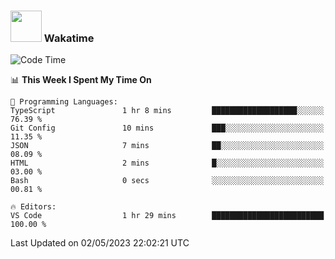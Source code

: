 ### <img src="https://media.giphy.com/media/VgCDAzcKvsR6OM0uWg/giphy.gif" width="50"> Wakatime

  <!--START_SECTION:waka-->
![Code Time](http://img.shields.io/badge/Code%20Time-1%2C384%20hrs%2014%20mins-blue)

📊 **This Week I Spent My Time On** 

```text
💬 Programming Languages: 
TypeScript               1 hr 8 mins         ███████████████████░░░░░░   76.39 % 
Git Config               10 mins             ███░░░░░░░░░░░░░░░░░░░░░░   11.35 % 
JSON                     7 mins              ██░░░░░░░░░░░░░░░░░░░░░░░   08.09 % 
HTML                     2 mins              █░░░░░░░░░░░░░░░░░░░░░░░░   03.00 % 
Bash                     0 secs              ░░░░░░░░░░░░░░░░░░░░░░░░░   00.81 % 

🔥 Editors: 
VS Code                  1 hr 29 mins        █████████████████████████   100.00 % 
```


 Last Updated on 02/05/2023 22:02:21 UTC
<!--END_SECTION:waka-->
